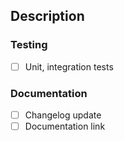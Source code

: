 ## Description

### Testing
- [ ] Unit, integration tests

### Documentation
- [ ] Changelog update
- [ ] Documentation link
